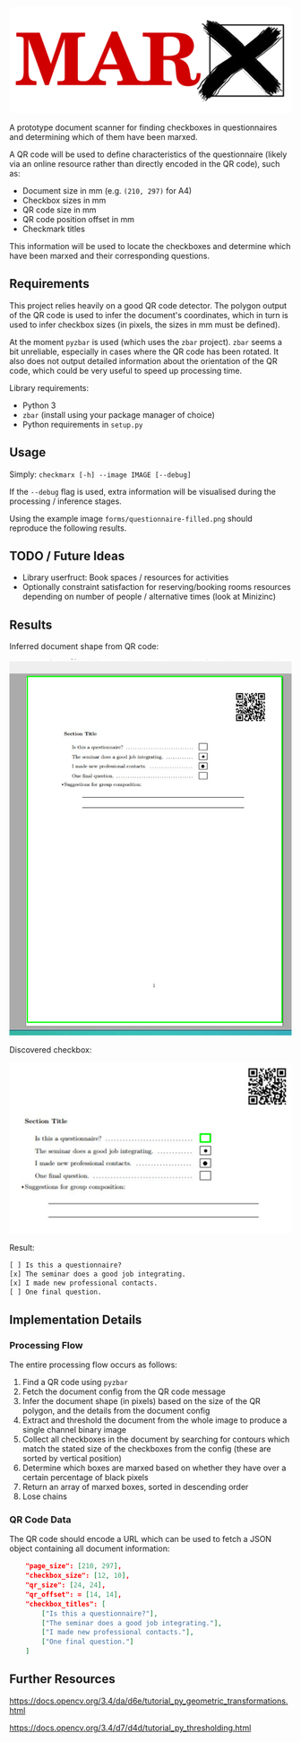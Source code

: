 ![CheckMarx](static/img/logo.png)

A prototype document scanner for finding checkboxes in questionnaires and
determining which of them have been marxed.

A QR code will be used to define characteristics of the questionnaire (likely
via an online resource rather than directly encoded in the QR code), such as:
  * Document size in mm (e.g. `(210, 297)` for A4)
  * Checkbox sizes in mm
  * QR code size in mm
  * QR code position offset in mm
  * Checkmark titles

This information will be used to locate the checkboxes and determine which have
been marxed and their corresponding questions.


Requirements
------------

This project relies heavily on a good QR code detector. The polygon output of
the QR code is used to infer the document's coordinates, which in turn is used
to infer checkbox sizes (in pixels, the sizes in mm must be defined).

At the moment `pyzbar` is used (which uses the `zbar` project). `zbar` seems a
bit unreliable, especially in cases where the QR code has been rotated. It also
does not output detailed information about the orientation of the QR code,
which could be very useful to speed up processing time.

Library requirements:
* Python 3
* `zbar` (install using your package manager of choice)
* Python requirements in `setup.py`


Usage
-----

Simply: `checkmarx [-h] --image IMAGE [--debug]`

If the `--debug` flag is used, extra information will be visualised during
the processing / inference stages.

Using the example image `forms/questionnaire-filled.png` should reproduce the
following results.


TODO / Future Ideas
-------------------

* Library userfruct: Book spaces / resources for activities
* Optionally constraint satisfaction for reserving/booking rooms resources
  depending on number of people / alternative times (look at Minizinc)


Results
-------

Inferred document shape from QR code:

![Document](static/img/whole.png)

Discovered checkbox:

![Document](static/img/checkbox.png)

Result:
```
[ ] Is this a questionnaire?
[x] The seminar does a good job integrating.
[x] I made new professional contacts.
[ ] One final question.
```

Implementation Details
----------------------

### Processing Flow

The entire processing flow occurs as follows:
  1. Find a QR code using `pyzbar`
  2. Fetch the document config from the QR code message
  3. Infer the document shape (in pixels) based on the size of the QR polygon,
     and the details from the document config
  4. Extract and threshold the document from the whole image to produce a single
     channel binary image
  5. Collect all checkboxes in the document by searching for contours which
     match the stated size of the checkboxes from the config (these are sorted
     by vertical position)
  6. Determine which boxes are marxed based on whether they have over a certain
     percentage of black pixels
  7. Return an array of marxed boxes, sorted in descending order
  8. Lose chains


### QR Code Data

The QR code should encode a URL which can be used to fetch a JSON object
containing all document information:

```json
    "page_size": [210, 297],
    "checkbox_size": [12, 10],
    "qr_size": [24, 24],
    "qr_offset": = [14, 14],
    "checkbox_titles": [
        ["Is this a questionnaire?"],
        ["The seminar does a good job integrating."],
        ["I made new professional contacts."],
        ["One final question."]
    ]
```


Further Resources
-----------------

https://docs.opencv.org/3.4/da/d6e/tutorial_py_geometric_transformations.html

https://docs.opencv.org/3.4/d7/d4d/tutorial_py_thresholding.html
